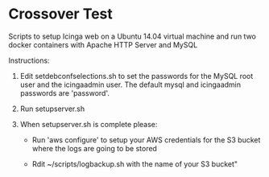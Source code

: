 # Crossover Test

Scripts to setup Icinga web on a Ubuntu 14.04 virtual machine and run two docker containers with Apache HTTP Server and MySQL

Instructions:

1. Edit setdebconfselections.sh to set the passwords for the MySQL root user and the icingaadmin user. The default mysql and icingaadmin passwords are 'password'.

2. Run setupserver.sh

3. When setupserver.sh is complete please:

	* Run 'aws configure' to setup your AWS credentials for the S3 bucket where the logs are going to be stored

	* Rdit ~/scripts/logbackup.sh with the name of your S3 bucket"
